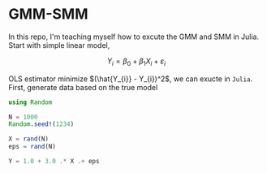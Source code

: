 # GMM-SMM

In this repo, I'm teaching myself how to excute the GMM and SMM in Julia. Start with simple linear model,

$$ Y_{i} = \beta_{0} + \beta_{1}X_{i} + \varepsilon_{i}$$

OLS estimator minimize $(\hat{Y_{i}} - Y_{i})^2$, we can exucte in `Julia`. First, generate data based on the true model

```Julia
using Random

N = 1000 
Random.seed!(1234)

X = rand(N)
eps = rand(N)

Y = 1.0 + 3.0 .* X .+ eps

```
